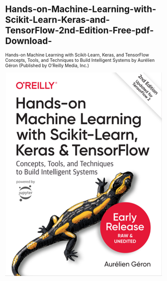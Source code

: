 # Hands-on-Machine-Learning-with-Scikit-Learn-Keras-and-TensorFlow-2nd-Edition-Free-pdf-Download-
Hands-on Machine Learning with Scikit-Learn, Keras, and TensorFlow Concepts, Tools, and Techniques to Build Intelligent Systems by  Aurélien Géron (Published by O’Reilly Media, Inc.)




![Image of Yaktocat](https://github.com/andresvivancov/Hands-on-Machine-Learning-with-Scikit-Learn-Keras-and-TensorFlow-2nd-Edition-Free-pdf-Download-/blob/master/Hands-on%20Machine%20Learning%20Portada.png?raw=true)
